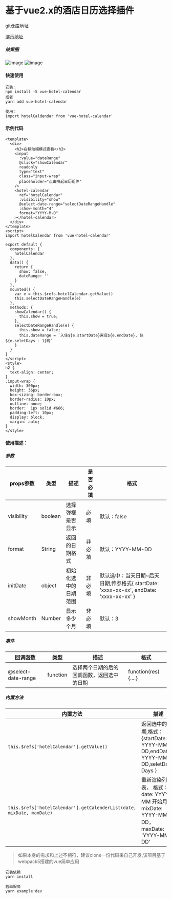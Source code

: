 # 基于vue2.x的酒店日历选择插件

[git仓库地址](https://github.com/WangZhenHao/vue-hotel-calendar)

[演示地址](https://wangzhenhao.github.io/vue-hotel-calendar/example/dist/index.html)
##### 效果图

![image](https://github.com/WangZhenHao/vue-hotel-calendar/blob/master/example/static/1.jpg)
![image](https://github.com/WangZhenHao/vue-hotel-calendar/blob/master/example/static/2.jpg)


#### 快速使用
```
安装：
npm install -S vue-hotel-calendar 
或者
yarn add vue-hotel-calendar

使用：
import hotelCaldendar from 'vue-hotel-calendar'
```
#### 示例代码
```
<template>
  <div>
    <h2>在移动端模式查看</h2>
    <input
      :value="dateRange"
      @click="showCalendar"
      readonly
      type="text"
      class="input-wrap"
      placeholder="点击唤起日历组件"
    />
    <hotel-calendar
      ref="hotelCalendar"
      :visibility="show"
      @select-date-range="selectDateRangeHandle"
      :show-month="4"
      format="YYYY-M-D"
    ></hotel-calendar>
  </div>
</template>
<script>
import hotelCalendar from 'vue-hotel-calendar'

export default {
  components: {
    hotelCalendar
  },
  data() {
    return {
      show: false,
      dateRange: ''
    }
  },
  mounted() {
    var e = this.$refs.hotelCalendar.getValue()
    this.selectDateRangeHandle(e)
  },
  methods: {
    showCalendar() {
      this.show = true;
    },
    selectDateRangeHandle(e) {
      this.show = false;
      this.dateRange = `入住${e.startDate}离店${e.endDate}, 住${e.seletDays - 1}晚`
    }
  }
}
</script>
<style>
h2 {
  text-align: center;
}
.input-wrap {
  width: 300px;
  height: 36px;
  box-sizing: border-box;
  border-radius: 10px;
  outline: none;
  border:  1px solid #666;
  padding-left: 10px;
  display: block;
  margin: auto;
}
</style>

```

####  使用描述：

##### 参数
|props参数 | 类型 | 描述 | 是否必填 | 格式|
|--- | --- | --- | --- |--- |
|visibility | boolean | 选择弹框是否显示 | 必填  |默认：false |
|format | String | 返回的日期格式 | 非必填 | 默认：YYYY-MM-DD|
|initDate | object | 初始化选中的日期范围 | 非必填|  默认选中：当天日期~后天日期,传参格式{ startDate: 'xxxx-xx-xx', endDate: 'xxxx-xx-xx' }|
showMonth | Number | 显示多少个月 | 非必填 | 默认：3 |

##### 事件
| 回调函数 | 类型 | 描述 | 格式 |
|--- | --- | --- | --- | 
@select-date-range | function | 选择两个日期的后的回调函数，返回选中的日期 | function(res) {....} |

##### 内置方法
| 内置方法 | 描述| 
| --- | --- | 
| `this.$refs['hotelCalendar'].getValue()`  | 返回选中的日期,格式： {startDate: YYYY-MM-DD,endDate: YYYY-MM-DD,seletDays: Days } |
|`this.$refs['hotelCalendar'].getCalenderList(date, mixDate, maxDate)`|重新渲染列表， 格式：date: YYYY-MM 开始月份, mixDate: YYYY-MM-DD，maxDate: 'YYYY-MM-DD'|

>如果本身的需求和上述不相符，建议clone一份代码来自己开发,该项目基于webpack5搭建的vue简单应用

```
安装依赖
yarn install

启动服务
yarn example:dev

```
